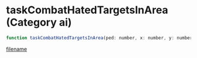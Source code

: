 # taskCombatHatedTargetsInArea (Category ai)

```js
function taskCombatHatedTargetsInArea(ped: number, x: number, y: number, z: number, radius: number, p5: number): void
```

[filename](taskCombatHatedTargetsInArea_m.md ':include')
